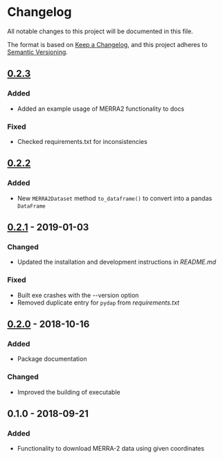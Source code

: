 # Changelog
All notable changes to this project will be documented in this file.

The format is based on [Keep a Changelog](https://keepachangelog.com/en/1.0.0/),
and this project adheres to [Semantic Versioning](https://semver.org/spec/v2.0.0.html).

## [0.2.3]
### Added
- Added an example usage of MERRA2 functionality to docs

### Fixed
- Checked requirements.txt for inconsistencies

## [0.2.2]
### Added
- New `MERRA2Dataset` method `to_dataframe()` to convert into a pandas `DataFrame`

## [0.2.1] - 2019-01-03
### Changed
- Updated the installation and development instructions in *README.md*
### Fixed
- Built exe crashes with the --version option
- Removed duplicate entry for `pydap` from *requirements.txt*

## [0.2.0] - 2018-10-16
### Added
- Package documentation
### Changed
- Improved the building of executable

## 0.1.0 - 2018-09-21
### Added
- Functionality to download MERRA-2 data using given coordinates

[Unreleased]: https://github.com/Spine-project/MetReLoad/compare/v0.2.3...HEAD
[0.2.3]: https://github.com/Spine-project/MetReLoad/compare/v0.2.2...v0.2.3
[0.2.2]: https://github.com/Spine-project/MetReLoad/compare/v0.2.1...v0.2.2
[0.2.1]: https://github.com/Spine-project/MetReLoad/compare/v0.2.0...v0.2.1
[0.2.0]: https://github.com/Spine-project/MetReLoad/compare/v0.1.0...v0.2.0
